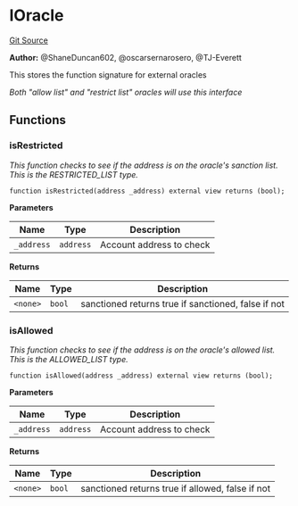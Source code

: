 # IOracle
[Git Source](https://github.com/thrackle-io/Tron_Internal/blob/de9d46fc7f857fca8d253f1ed09221b1c3873dd9/src/economic/ruleProcessor/IOracle.sol)

**Author:**
@ShaneDuncan602, @oscarsernarosero, @TJ-Everett

This stores the function signature for external oracles

*Both "allow list" and "restrict list" oracles will use this interface*


## Functions
### isRestricted

*This function checks to see if the address is on the oracle's sanction list. This is the RESTRICTED_LIST type.*


```solidity
function isRestricted(address _address) external view returns (bool);
```
**Parameters**

|Name|Type|Description|
|----|----|-----------|
|`_address`|`address`|Account address to check|

**Returns**

|Name|Type|Description|
|----|----|-----------|
|`<none>`|`bool`|sanctioned returns true if sanctioned, false if not|


### isAllowed

*This function checks to see if the address is on the oracle's allowed list. This is the ALLOWED_LIST type.*


```solidity
function isAllowed(address _address) external view returns (bool);
```
**Parameters**

|Name|Type|Description|
|----|----|-----------|
|`_address`|`address`|Account address to check|

**Returns**

|Name|Type|Description|
|----|----|-----------|
|`<none>`|`bool`|sanctioned returns true if allowed, false if not|



